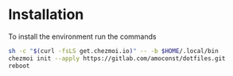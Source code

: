 # Installation

To install the environment run the commands

```sh
sh -c "$(curl -fsLS get.chezmoi.io)" -- -b $HOME/.local/bin
chezmoi init --apply https://gitlab.com/amoconst/dotfiles.git
reboot
```